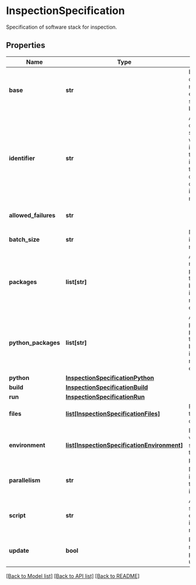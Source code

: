# InspectionSpecification

Specification of software stack for inspection.
## Properties
Name | Type | Description | Notes
------------ | ------------- | ------------- | -------------
**base** | **str** | Base image on which the runtime environment should be based on. | 
**identifier** | **str** | A user-created string which will be inserted into the inspection id to distinguish different inspection runs. | [optional] 
**allowed_failures** | **str** |  | [optional] [default to '1']
**batch_size** | **str** | Number of inspection runs | [optional] [default to '1']
**packages** | **list[str]** | A list of native packages that should be installed into the runtime environment. | [optional] 
**python_packages** | **list[str]** | A list of python packages that should be installed into the runtime environment. | [optional] 
**python** | [**InspectionSpecificationPython**](InspectionSpecificationPython.md) |  | [optional] 
**build** | [**InspectionSpecificationBuild**](InspectionSpecificationBuild.md) |  | [optional] 
**run** | [**InspectionSpecificationRun**](InspectionSpecificationRun.md) |  | [optional] 
**files** | [**list[InspectionSpecificationFiles]**](InspectionSpecificationFiles.md) | Files passed to the context. | [optional] 
**environment** | [**list[InspectionSpecificationEnvironment]**](InspectionSpecificationEnvironment.md) | Environment variables supplied into the build process. | [optional] 
**parallelism** | **str** | Number of inspections that can run in parallel | [optional] [default to '1']
**script** | **str** | A script that should be executed in inspection run. | [optional] 
**update** | **bool** | Perform native packages update. | [optional] 

[[Back to Model list]](../README.md#documentation-for-models) [[Back to API list]](../README.md#documentation-for-api-endpoints) [[Back to README]](../README.md)



